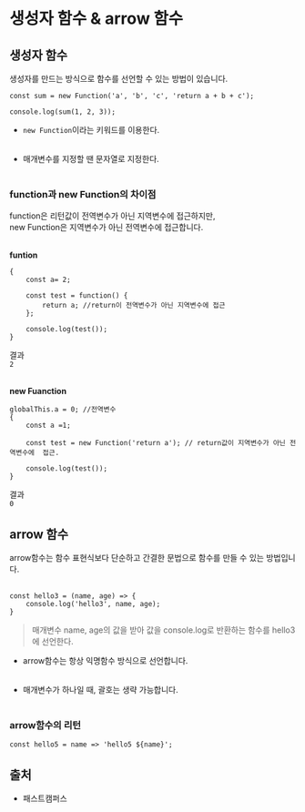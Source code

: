 # 생성자 함수 & arrow 함수

## 생성자 함수 
생성자를 만드는 방식으로 함수를 선언할 수 있는 방법이 있습니다.<br>
```
const sum = new Function('a', 'b', 'c', 'return a + b + c'); 

console.log(sum(1, 2, 3)); 
```
* `new Function`이라는 키워드를 이용한다.<br><br>

* 매개변수를 지정할 땐 문자열로 지정한다.<br><br>

### function과 new Function의 차이점

function은 리턴값이 전역변수가 아닌 지역변수에 접근하지만, <br>
new Function은 지역변수가 아닌 전역변수에 접근합니다.<br><br>

**funtion**

```
{
    const a= 2;

    const test = function() {
        return a; //return이 전역변수가 아닌 지역변수에 접근
    };

    console.log(test());
}
```
결과<br>
`2`<br><br>

**new Fuanction**

```
globalThis.a = 0; //전역변수
{
    const a =1;

    const test = new Function('return a'); // return값이 지역변수가 아닌 전역변수에  접근.

    console.log(test());
}
```
결과<br>
`0`

## arrow 함수
arrow함수는 함수 표현식보다 단순하고 간결한 문법으로 함수를 만들 수 있는 방법입니다.<br><br>

```
const hello3 = (name, age) => {
    console.log('hello3', name, age);
}
```
> 매개변수 name, age의 값을 받아 값을 console.log로 반환하는 함수를 hello3에 선언한다.

* arrow함수는 항상 익명함수 방식으로 선언합니다.<br><br>

* 매개변수가 하나일 때, 괄호는 생략 가능합니다.<br><br>

### arrow함수의 리턴
```
const hello5 = name => 'hello5 ${name}';
```

## 출처
* 패스트캠퍼스